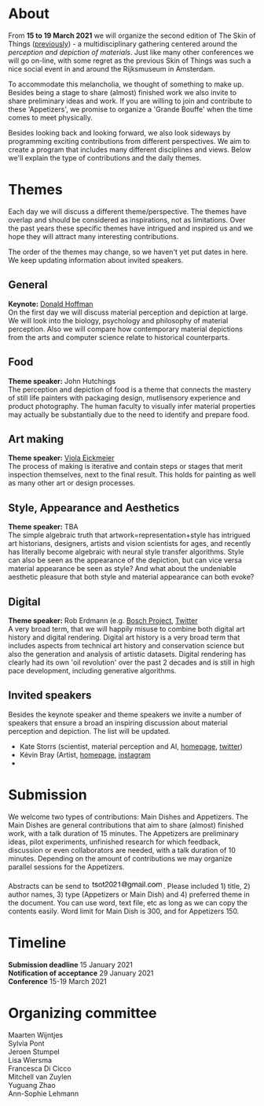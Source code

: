 # About

From **15 to 19 March 2021** we will organize the second edition of The Skin of Things ([previously](https://theskinofthings.github.io)) - a multidisciplinary gathering centered around the *perception and depiction of materials*. Just like many other conferences we will go on-line, with some regret as the previous Skin of Things was such a nice social event in and around the Rijksmuseum in Amsterdam. 

To accommodate this melancholia, we thought of something to make up. Besides being a stage to share (almost) finished work we also invite to share preliminary ideas and work. If you are willing to join and contribute to these 'Appetizers', we promise to organize a 'Grande Bouffe' when the time comes to meet physically.  

Besides looking back and looking forward, we also look sideways by programming exciting contributions from different perspectives. We aim to create a program that includes many different  disciplines and views. Below we'll explain the type of contributions and the daily themes. 





# Themes

Each day we will discuss a different theme/perspective. The themes have overlap and should be considered as inspirations, not as limitations. Over the past years these specific themes have intrigued and inspired us and we hope they will attract many interesting contributions. 

The order of the themes may change, so we haven't yet put dates in here. We keep updating information about invited speakers. 

## General
**Keynote:** [Donald Hoffman](https://www.cogsci.uci.edu/~ddhoff/) <br>
On the first day we will discuss material perception and depiction at large. We will look into the biology, psychology and philosophy of material perception. Also  we will compare how contemporary material depictions from the arts and computer science relate to historical counterparts. 


## Food 
**Theme speaker:** John Hutchings <br>
The perception and depiction of food is a theme that connects the mastery of still life painters with packaging design, mutlisensory experience and product photography. The human faculty to visually infer material properties may actually be substantially due to the need to identify and prepare food. 


## Art making
**Theme speaker:** [Viola Eickmeier](https://studioviolet.org)<br>
The process of making is iterative and contain steps or stages that merit inspection themselves, next to the final result. This holds for painting as well as many other art or design processes. 


## Style, Appearance and Aesthetics
**Theme speaker:** TBA<br>
The simple algebraic truth that artwork=representation+style has intrigued art historians, designers, artists and vision scientists for ages, and recently has literally become algebraic with neural style transfer algorithms. Style can also be seen as the appearance of the depiction, but can vice versa material appearance be seen as style? And what about the undeniable aesthetic pleasure that both style and material appearance can both evoke? 


## Digital
**Theme speaker:** Rob Erdmann (e.g. [Bosch Project](http://boschproject.org/#/), [Twitter](https://twitter.com/erdmann)<br>
A very broad term, that we will happily misuse to combine both digital art history and digital rendering. Digital art history is a very broad term that includes aspects from technical art history and conservation science but also the generation and analysis of artistic datasets. Digital rendering has clearly had its own 'oil revolution' over the past 2 decades and is still in high pace development, including generative algorithms. 

## Invited speakers
Besides the keynote speaker and theme speakers we invite a number of speakers that ensure a broad an inspiring discussion about material perception and depiction. The list will be updated.
- Kate Storrs (scientist, material perception and AI, [homepage](https://www.katestorrs.com), [twitter](https://twitter.com/katestorrs))
- Kévin Bray (Artist, [homepage](https://kevinbray.biz), [instagram](https://www.instagram.com/bray_kevin/)
- 

# Submission
We welcome two types of contributions: Main Dishes and Appetizers. The Main Dishes are general contributions that aim to share (almost) finished work, with a talk duration of 15 minutes. The Appetizers are preliminary ideas, pilot experiments, unfinished research for which feedback, discussion or even collaborators are needed, with a talk duration of 10 minutes. Depending on the amount of contributions we may organize parallel sessions for the Appetizers.

Abstracts can be send to <img src="images/emailtsot.jpg" alt="drawing" height="22"/>. Please included 1) title, 2) author names, 3) type (Appetizers or Main Dish) and 4) preferred theme in the document. You can use word, text file, etc as long as we can copy the contents easily. Word limit for Main Dish is 300, and for Appetizers 150. 

# Timeline

**Submission deadline** 15 January 2021<br> 
**Notification of acceptance** 29 January 2021<br>
**Conference** 15-19 March 2021

# Organizing committee
Maarten Wijntjes<br>
Sylvia Pont<br>
Jeroen Stumpel<br>
Lisa Wiersma<br>
Francesca Di Cicco<br>
Mitchell van Zuylen<br>
Yuguang Zhao<br>
Ann-Sophie Lehmann


